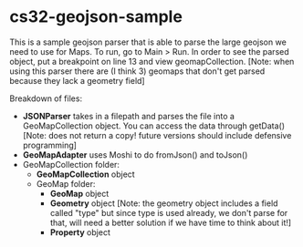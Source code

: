 # cs32-geojson-sample
This is a sample geojson parser that is able to parse the large geojson we need to use for Maps.
To run, go to Main > Run. In order to see the parsed object, put a breakpoint on line 13 and view geomapCollection.
[Note: when using this parser there are (I think 3) geomaps that don't get parsed because they lack a geometry field]

Breakdown of files:
- **JSONParser** takes in a filepath and parses the file into a GeoMapCollection object. You can access the data through getData() [Note: does not return a copy! future versions should include defensive programming]
- **GeoMapAdapter** uses Moshi to do fromJson() and toJson()
- GeoMapCollection folder:
    - **GeoMapCollection** object
    - GeoMap folder:
        - **GeoMap** object
        - **Geometry** object [Note: the geometry object includes a field called "type" but since type is used already, we don't parse for that, will need a better solution if we have time to think about it!]
        - **Property** object
 
